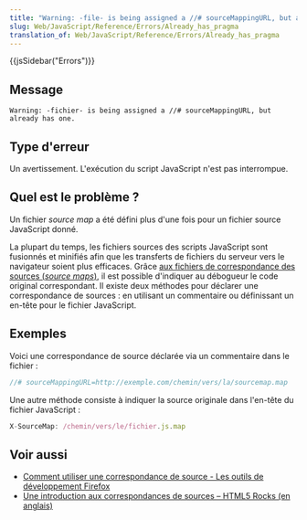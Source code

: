 ```yaml
---
title: "Warning: -file- is being assigned a //# sourceMappingURL, but already has one"
slug: Web/JavaScript/Reference/Errors/Already_has_pragma
translation_of: Web/JavaScript/Reference/Errors/Already_has_pragma
---
```


{{jsSidebar("Errors")}}

## Message

```
Warning: -fichier- is being assigned a //# sourceMappingURL, but already has one.
```

## Type d'erreur

Un avertissement. L'exécution du script JavaScript n'est pas interrompue.

## Quel est le problème ?

Un fichier _source map_ a été défini plus d'une fois pour un fichier source JavaScript donné.

La plupart du temps, les fichiers sources des scripts JavaScript sont fusionnés et minifiés afin que les transferts de fichiers du serveur vers le navigateur soient plus efficaces. Grâce [aux fichiers de correspondance des sources (_source maps_)](http://www.html5rocks.com/en/tutorials/developertools/sourcemaps/), il est possible d'indiquer au débogueur le code original correspondant. Il existe deux méthodes pour déclarer une correspondance de sources : en utilisant un commentaire ou définissant un en-tête pour le fichier JavaScript.

## Exemples

Voici une correspondance de source déclarée via un commentaire dans le fichier :

```js example-good
//# sourceMappingURL=http://exemple.com/chemin/vers/la/sourcemap.map
```

Une autre méthode consiste à indiquer la source originale dans l'en-tête du fichier JavaScript :

```js example-good
X-SourceMap: /chemin/vers/le/fichier.js.map
```

## Voir aussi

- [Comment utiliser une correspondance de source - Les outils de développement Firefox](/fr/docs/Outils/Débogueur/Comment/Utiliser_une_source_map)
- [Une introduction aux correspondances de sources – HTML5 Rocks (en anglais)](http://www.html5rocks.com/en/tutorials/developertools/sourcemaps/)

